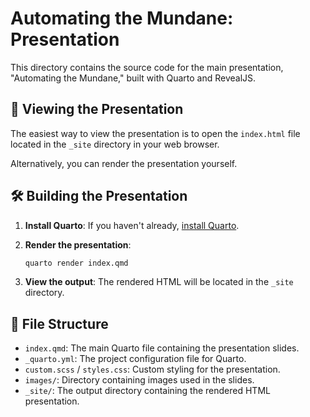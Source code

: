 # Automating the Mundane: Presentation

This directory contains the source code for the main presentation, "Automating the Mundane," built with Quarto and RevealJS.

## 🚀 Viewing the Presentation

The easiest way to view the presentation is to open the `index.html` file located in the `_site` directory in your web browser.

Alternatively, you can render the presentation yourself.

## 🛠️ Building the Presentation

1.  **Install Quarto**: If you haven't already, [install Quarto](https://quarto.org/docs/get-started/).

2.  **Render the presentation**:
    ```bash
    quarto render index.qmd
    ```

3.  **View the output**: The rendered HTML will be located in the `_site` directory.

## 📁 File Structure

-   `index.qmd`: The main Quarto file containing the presentation slides.
-   `_quarto.yml`: The project configuration file for Quarto.
-   `custom.scss` / `styles.css`: Custom styling for the presentation.
-   `images/`: Directory containing images used in the slides.
-   `_site/`: The output directory containing the rendered HTML presentation.
